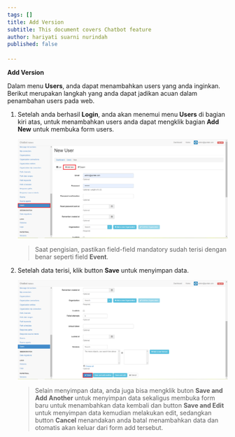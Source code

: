 ```yaml
---
tags: []
title: Add Version
subtitle: This document covers Chatbot feature
author: hariyati suarni nurindah
published: false

---
```

**Add Version**

Dalam menu **Users**, anda dapat menambahkan users yang anda inginkan. Berikut merupakan langkah yang anda dapat jadikan acuan dalam penambahan users pada web.

1. Setelah anda berhasil **Login**, anda akan menemui menu **Users** di bagian kiri atas, untuk menambahkan users anda dapat mengklik bagian **Add New** untuk membuka form users.

   ![](/uploads/users5.PNG)

   > Saat pengisian, pastikan field-field mandatory sudah terisi dengan benar seperti field **Event**.
2. Setelah data terisi, klik button **Save** untuk menyimpan data.

   ![](/uploads/users6.PNG)

   > Selain menyimpan data, anda juga bisa mengklik buton **Save and Add Another** untuk menyimpan data sekaligus membuka form baru untuk menambahkan data kembali dan button **Save and Edit** untuk menyimpan data kemudian melakukan edit, sedangkan button **Cancel** menandakan anda batal menambahkan data dan otomatis akan keluar dari form add tersebut.